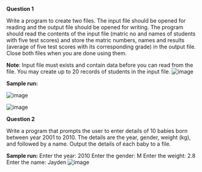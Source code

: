 **Question 1**

Write a program to create two files. The input file should be opened for reading and the output file should be opened for writing. The program should read the contents of the input file (matric no and names of students with five test scores) and store the matric numbers, names and results (average of five test scores with its corresponding grade) in the output file. Close both files when you are done using them.

**Note**: Input file must exists and contain data before you can read from the file. You may create up to 20 records of students in the input file.
![image](https://github.com/irfanghapar/Java-Programming/assets/87377657/fac2556a-f18b-4e09-9ddb-6c49392967b2)

**Sample run:**

![image](https://github.com/irfanghapar/Java-Programming/assets/87377657/664d638a-55ba-48d3-b5cd-768dbdc3ac1b)

![image](https://github.com/irfanghapar/Java-Programming/assets/87377657/81d13bdd-d97d-42f5-9489-6cbb6610da79)

**Question 2**

Write a program that prompts the user to enter details of 10 babies born between year 2001 to 2010. The details are the year, gender, weight (kg), and followed by a name. Output the details of each baby to a file.

**Sample run:**
Enter the year: 2010
Enter the gender: M
Enter the weight: 2.8
Enter the name: Jayden
![image](https://github.com/irfanghapar/Java-Programming/assets/87377657/1be9c86e-f6db-4335-b9b2-b03419fa4760)
